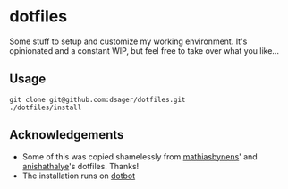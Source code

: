 # dotfiles

Some stuff to setup and customize my working environment. 
It's opinionated and a constant WIP, but feel free to take over what you like...

## Usage

    git clone git@github.com:dsager/dotfiles.git
    ./dotfiles/install

## Acknowledgements

- Some of this was copied shamelessly from [mathiasbynens](https://github.com/mathiasbynens/dotfiles)' and [anishathalye](https://github.com/anishathalye/dotfiles)'s dotfiles. Thanks!
- The installation runs on [dotbot](https://github.com/anishathalye/dotbot)
